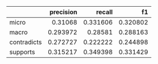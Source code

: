 |             |   precision |   recall |       f1 |
|:------------|------------:|---------:|---------:|
| micro       |    0.31068  | 0.331606 | 0.320802 |
| macro       |    0.293972 | 0.28581  | 0.288163 |
| contradicts |    0.272727 | 0.222222 | 0.244898 |
| supports    |    0.315217 | 0.349398 | 0.331429 |